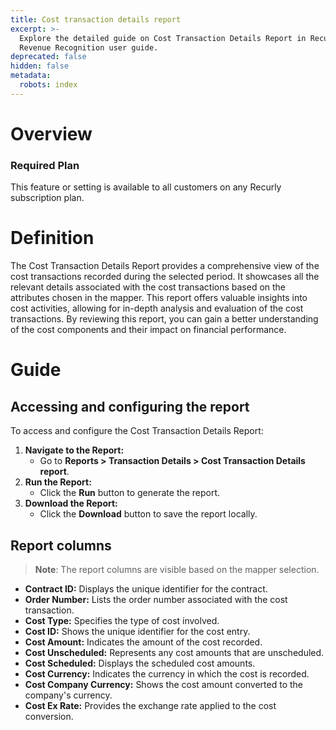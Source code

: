 ```yaml
---
title: Cost transaction details report
excerpt: >-
  Explore the detailed guide on Cost Transaction Details Report in Recurly's
  Revenue Recognition user guide.
deprecated: false
hidden: false
metadata:
  robots: index
---
```

# Overview

### Required Plan

This feature or setting is available to all customers on any Recurly subscription plan.

# Definition

The Cost Transaction Details Report provides a comprehensive view of the cost transactions recorded during the selected period. It showcases all the relevant details associated with the cost transactions based on the attributes chosen in the mapper. This report offers valuable insights into cost activities, allowing for in-depth analysis and evaluation of the cost transactions. By reviewing this report, you can gain a better understanding of the cost components and their impact on financial performance.

# Guide

## Accessing and configuring the report

To access and configure the Cost Transaction Details Report:

1. **Navigate to the Report:**
   * Go to **Reports > Transaction Details > Cost Transaction Details report**.
2. **Run the Report:**
   * Click the **Run** button to generate the report.
3. **Download the Report:**
   * Click the **Download** button to save the report locally.

## Report columns

> **Note**: The report columns are visible based on the mapper selection.

* **Contract ID:** Displays the unique identifier for the contract.
* **Order Number:** Lists the order number associated with the cost transaction.
* **Cost Type:** Specifies the type of cost involved.
* **Cost ID:** Shows the unique identifier for the cost entry.
* **Cost Amount:** Indicates the amount of the cost recorded.
* **Cost Unscheduled:** Represents any cost amounts that are unscheduled.
* **Cost Scheduled:** Displays the scheduled cost amounts.
* **Cost Currency:** Indicates the currency in which the cost is recorded.
* **Cost Company Currency:** Shows the cost amount converted to the company's currency.
* **Cost Ex Rate:** Provides the exchange rate applied to the cost conversion.